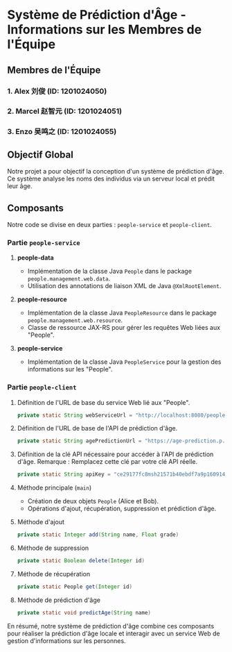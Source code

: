 # Système de Prédiction d'Âge - Informations sur les Membres de l'Équipe

## Membres de l'Équipe

### 1. Alex 刘俊 (ID: 1201024050)

### 2. Marcel 赵智元 (ID: 1201024051)
   

### 3. Enzo 吴鸣之 (ID: 1201024055)
  
## Objectif Global
Notre projet a pour objectif la conception d'un système de prédiction d'âge. Ce système analyse les noms des individus via un serveur local et prédit leur âge.

## Composants
Notre code se divise en deux parties : `people-service` et `people-client`.

### Partie `people-service`
1. **people-data**
   - Implémentation de la classe Java `People` dans le package `people.management.web.data`.
   - Utilisation des annotations de liaison XML de Java `@XmlRootElement`.

2. **people-resource**
   - Implémentation de la classe Java `PeopleResource` dans le package `people.management.web.resource`.
   - Classe de ressource JAX-RS pour gérer les requêtes Web liées aux "People".

3. **people-service**
   - Implémentation de la classe Java `PeopleService` pour la gestion des informations sur les "People".

### Partie `people-client`
1. Définition de l'URL de base du service Web lié aux "People".
   ```java
   private static String webServiceUrl = "http://localhost:8080/people.management.web/api/peoples";
   ```

2. Définition de l'URL de base de l'API de prédiction d'âge.
   ```java
   private static String agePredictionUrl = "https://age-prediction.p.rapidapi.com/";
   ```

3. Définition de la clé API nécessaire pour accéder à l'API de prédiction d'âge. Remarque : Remplacez cette clé par votre clé API réelle.
   ```java
   private static String apiKey = "ce29177fc8msh21571b40ebdf7a9p160914jsna39882ebc4c6";
   ```

4. Méthode principale (`main`)
   - Création de deux objets `People` (Alice et Bob).
   - Opérations d'ajout, récupération, suppression et prédiction d'âge.

5. Méthode d'ajout
   ```java
   private static Integer add(String name, Float grade)
   ```

6. Méthode de suppression
   ```java
   private static Boolean delete(Integer id)
   ```

7. Méthode de récupération
   ```java
   private static People get(Integer id)
   ```

8. Méthode de prédiction d'âge
   ```java
   private static void predictAge(String name)
   ```

En résumé, notre système de prédiction d'âge combine ces composants pour réaliser la prédiction d'âge locale et interagir avec un service Web de gestion d'informations sur les personnes.
